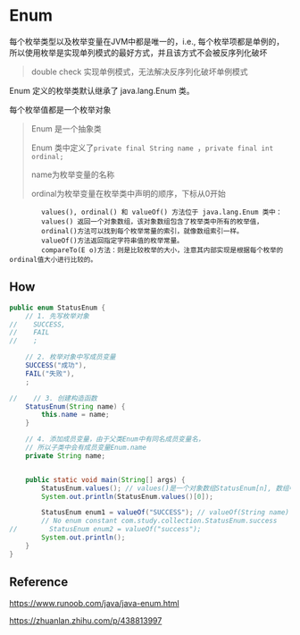# Enum

每个枚举类型以及枚举变量在JVM中都是唯一的，i.e., 每个枚举项都是单例的，所以使用枚举是实现单列模式的最好方式，并且该方式不会被反序列化破坏

> double check 实现单例模式，无法解决反序列化破坏单例模式

Enum 定义的枚举类默认继承了 java.lang.Enum 类。

每个枚举值都是一个枚举对象

>Enum 是一个抽象类
>
>Enum 类中定义了`private final String name `，`private final int ordinal;`
>
>name为枚举变量的名称
>
>ordinal为枚举变量在枚举类中声明的顺序，下标从0开始 

            values(), ordinal() 和 valueOf() 方法位于 java.lang.Enum 类中：
            values() 返回一个对象数组，该对象数组包含了枚举类中所有的枚举值，
            ordinal()方法可以找到每个枚举常量的索引，就像数组索引一样。
            valueOf()方法返回指定字符串值的枚举常量。
            compareTo(E o)方法：则是比较枚举的大小，注意其内部实现是根据每个枚举的ordinal值大小进行比较的。
## How

```java
public enum StatusEnum {
    // 1. 先写枚举对象
//    SUCCESS,
//    FAIL
//    ;

    // 2. 枚举对象中写成员变量
    SUCCESS("成功"),
    FAIL("失败"),
    ;

//    // 3. 创建构造函数
    StatusEnum(String name) {
        this.name = name;
    }

    // 4. 添加成员变量，由于父类Enum中有同名成员变量名，
    // 所以子类中会有成员变量Enum.name
    private String name;


    public static void main(String[] args) {
        StatusEnum.values(); // values()是一个对象数组StatusEnum[n], 数组中每个元素都是枚举对象
        System.out.println(StatusEnum.values()[0]);

        StatusEnum enum1 = valueOf("SUCCESS"); // valueOf(String name) 指的是类Enum中name
        // No enum constant com.study.collection.StatusEnum.success
//        StatusEnum enum2 = valueOf("success");
        System.out.println();
    }
}
```
## Reference

https://www.runoob.com/java/java-enum.html

https://zhuanlan.zhihu.com/p/438813997